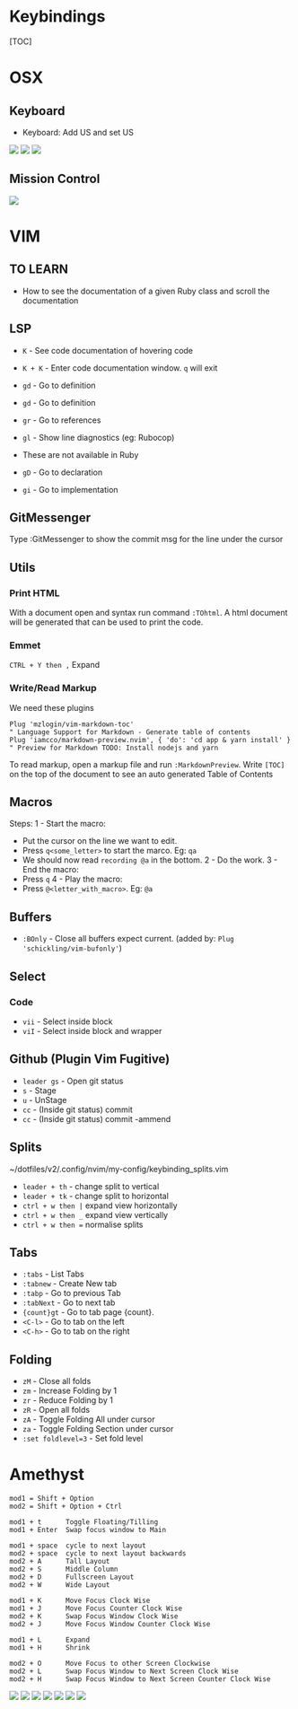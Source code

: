 # Keybindings
[TOC]

# OSX
## Keyboard
- Keyboard: Add US and set US
<img src='./img/Keyboard.png'>
<img src='./img/keyboard_shortcuts_00.png'>
<img src='./img/keyboard_shortcuts_01.png'>

## Mission Control
<img src='./img/OSX__mission_control.png'>

# VIM
## TO LEARN
- How to see the documentation of a given Ruby class and scroll the documentation

## LSP
- `K`   - See code documentation of hovering code
- `K + K` - Enter code documentation window. `q` will exit

- `gd` - Go to definition
- `gd` - Go to definition
- `gr` - Go to references
- `gl` - Show line diagnostics (eg: Rubocop)

- These are not available in Ruby
- `gD` - Go to declaration
- `gi` - Go to implementation

## GitMessenger
Type :GitMessenger to show the commit msg for the line under the cursor

## Utils
### Print HTML
With a document open and syntax run command `:TOhtml`.
A html document will be generated that can be used to print the code.

### Emmet
`CTRL + Y then ,` Expand

### Write/Read Markup
We need these plugins
```
Plug 'mzlogin/vim-markdown-toc'                                        " Language Support for Markdown - Generate table of contents
Plug 'iamcco/markdown-preview.nvim', { 'do': 'cd app & yarn install' } " Preview for Markdown TODO: Install nodejs and yarn
```

To read markup, open a markup file and run `:MarkdownPreview`.
Write `[TOC]` on the top of the document to see an auto generated Table of Contents


## Macros
Steps:
1 - Start the macro:
  - Put the cursor on the line we want to edit.
  - Press `q<some_letter>` to start the marco. Eg: `qa`
  - We should now read `recording @a` in the bottom.
2 - Do the work.
3 - End the macro:
  - Press `q`
4 - Play the macro:
  - Press `@<letter_with_macro>`. Eg: `@a`


## Buffers
- `:BOnly` - Close all buffers expect current. (added by: `Plug 'schickling/vim-bufonly'`)

## Select
### Code
- `vii` - Select inside block
- `viI` - Select inside block and wrapper

## Github (Plugin Vim Fugitive)
- `leader gs` - Open git status
- `s` - Stage
- `u` - UnStage
- `cc` - (Inside git status) commit
- `cc` - (Inside git status) commit -ammend

## Splits
~/dotfiles/v2/.config/nvim/my-config/keybinding_splits.vim
- `leader + th`   - change split to vertical
- `leader + tk`   - change split to horizontal
- `ctrl + w then |` expand view horizontally
- `ctrl + w then _` expand view vertically
- `ctrl + w then =` normalise splits

## Tabs
- `:tabs`     - List Tabs
- `:tabnew`     - Create New tab
- `:tabp`       - Go to previous Tab
- `:tabNext`    - Go to next tab
- `{count}gt`   -  Go to tab page {count}.
- `<C-l>`       - Go to tab on the left
- `<C-h>`       - Go to tab on the right

## Folding
- `zM` - Close all folds
- `zm` - Increase Folding by 1
- `zr` - Reduce Folding by 1
- `zR` - Open all folds
- `zA` - Toggle Folding All under cursor
- `za` - Toggle Folding Section under cursor
- `:set foldlevel=3` - Set fold level

# Amethyst
```
mod1 = Shift + Option
mod2 = Shift + Option + Ctrl

mod1 + t      Toggle Floating/Tilling
mod1 + Enter  Swap focus window to Main

mod1 + space  cycle to next layout
mod2 + space  cycle to next layout backwards
mod2 + A      Tall Layout
mod2 + S      Middle Column
mod2 + D      Fullscreen Layout
mod2 + W      Wide Layout

mod1 + K      Move Focus Clock Wise
mod1 + J      Move Focus Counter Clock Wise
mod2 + K      Swap Focus Window Clock Wise
mod2 + J      Move Focus Window Counter Clock Wise

mod1 + L      Expand
mod1 + H      Shrink

mod2 + O      Move Focus to other Screen Clockwise
mod2 + L      Swap Focus Window to Next Screen Clock Wise
mod2 + H      Swap Focus Window to Next Screen Counter Clock Wise
```
<img src='./img/amethist_00.png' >
<img src='./img/amethist_01.png' >
<img src='./img/amethist_02.png' >
<img src='./img/amethist_03.png' >
<img src='./img/amethist_04.png' >
<img src='./img/amethist_05.png' >
<img src='./img/amethist_06.png' >

